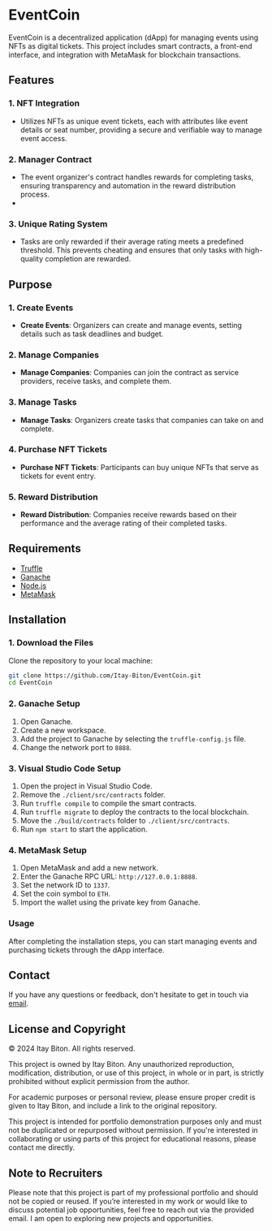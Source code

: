 
# EventCoin

EventCoin is a decentralized application (dApp) for managing events using NFTs as digital tickets. This project includes smart contracts, a front-end interface, and integration with MetaMask for blockchain transactions.


## Features

### 1. NFT Integration
- Utilizes NFTs as unique event tickets, each with attributes like event details or seat number, providing a secure and verifiable way to manage event access.

### 2. Manager Contract
- The event organizer's contract handles rewards for completing tasks, ensuring transparency and automation in the reward distribution process.
- 
### 3. Unique Rating System
- Tasks are only rewarded if their average rating meets a predefined threshold. This prevents cheating and ensures that only tasks with high-quality completion are rewarded.


## Purpose

### 1. Create Events
- **Create Events**: Organizers can create and manage events, setting details such as task deadlines and budget.
  
### 2. Manage Companies
- **Manage Companies**: Companies can join the contract as service providers, receive tasks, and complete them.
  
### 3. Manage Tasks
- **Manage Tasks**: Organizers create tasks that companies can take on and complete.
  
### 4. Purchase NFT Tickets
- **Purchase NFT Tickets**: Participants can buy unique NFTs that serve as tickets for event entry.
  
### 5. Reward Distribution
- **Reward Distribution**: Companies receive rewards based on their performance and the average rating of their completed tasks.


## Requirements

- [Truffle](https://www.trufflesuite.com/truffle)
- [Ganache](https://www.trufflesuite.com/ganache)
- [Node.js](https://nodejs.org/)
- [MetaMask](https://metamask.io/)


## Installation

### 1. Download the Files

Clone the repository to your local machine:

```bash
git clone https://github.com/Itay-Biton/EventCoin.git
cd EventCoin
```

### 2. Ganache Setup

1. Open Ganache.
2. Create a new workspace.
3. Add the project to Ganache by selecting the `truffle-config.js` file.
4. Change the network port to `8888`.

### 3. Visual Studio Code Setup

1. Open the project in Visual Studio Code.
2. Remove the `./client/src/contracts` folder.
3. Run `truffle compile` to compile the smart contracts.
4. Run `truffle migrate` to deploy the contracts to the local blockchain.
5. Move the `./build/contracts` folder to `./client/src/contracts`.
6. Run `npm start` to start the application.

### 4. MetaMask Setup

1. Open MetaMask and add a new network.
2. Enter the Ganache RPC URL: `http://127.0.0.1:8888`.
3. Set the network ID to `1337`.
4. Set the coin symbol to `ETH`.
5. Import the wallet using the private key from Ganache.

### Usage

After completing the installation steps, you can start managing events and purchasing tickets through the dApp interface.


## Contact

If you have any questions or feedback, don't hesitate to get in touch via [email](mailto:itaybit10@gmail.com).


## License and Copyright

© 2024 Itay Biton. All rights reserved.

This project is owned by Itay Biton. Any unauthorized reproduction, modification, distribution, or use of this project, in whole or in part, is strictly prohibited without explicit permission from the author.

For academic purposes or personal review, please ensure proper credit is given to Itay Biton, and include a link to the original repository.

This project is intended for portfolio demonstration purposes only and must not be duplicated or repurposed without permission. If you're interested in collaborating or using parts of this project for educational reasons, please contact me directly.


## Note to Recruiters

Please note that this project is part of my professional portfolio and should not be copied or reused. If you’re interested in my work or would like to discuss potential job opportunities, feel free to reach out via the provided email. I am open to exploring new projects and opportunities.

